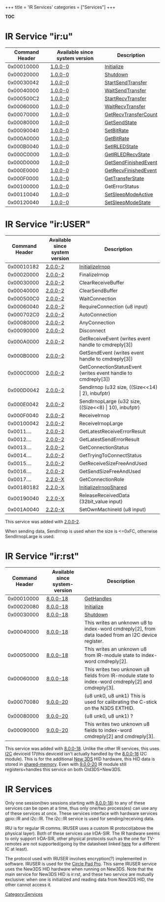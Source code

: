+++
title = 'IR Services'
categories = ["Services"]
+++

__TOC__

# IR Service "ir:u"

| Command Header | Available since system version | Description                                                 |
|----------------|--------------------------------|-------------------------------------------------------------|
| 0x00010000     | [1.0.0-0](1.0.0-0 "wikilink")  | [Initialize](IRU:Initialize "wikilink")                     |
| 0x00020000     | [1.0.0-0](1.0.0-0 "wikilink")  | [Shutdown](IRU:Shutdown "wikilink")                         |
| 0x00030042     | [1.0.0-0](1.0.0-0 "wikilink")  | [StartSendTransfer](IRU:StartSendTransfer "wikilink")       |
| 0x00040000     | [1.0.0-0](1.0.0-0 "wikilink")  | [WaitSendTransfer](IRU:WaitSendTransfer "wikilink")         |
| 0x000500C2     | [1.0.0-0](1.0.0-0 "wikilink")  | [StartRecvTransfer](IRU:StartRecvTransfer "wikilink")       |
| 0x00060000     | [1.0.0-0](1.0.0-0 "wikilink")  | [WaitRecvTransfer](IRU:WaitRecvTransfer "wikilink")         |
| 0x00070000     | [1.0.0-0](1.0.0-0 "wikilink")  | [GetRecvTransferCount](IRU:GetRecvTransferCount "wikilink") |
| 0x00080000     | [1.0.0-0](1.0.0-0 "wikilink")  | [GetSendState](IRU:GetSendState "wikilink")                 |
| 0x00090040     | [1.0.0-0](1.0.0-0 "wikilink")  | [SetBitRate](IRU:SetBitRate "wikilink")                     |
| 0x000A0000     | [1.0.0-0](1.0.0-0 "wikilink")  | [GetBitRate](IRU:GetBitRate "wikilink")                     |
| 0x000B0040     | [1.0.0-0](1.0.0-0 "wikilink")  | [SetIRLEDState](IRU:SetIRLEDState "wikilink")               |
| 0x000C0000     | [1.0.0-0](1.0.0-0 "wikilink")  | [GetIRLEDRecvState](IRU:GetIRLEDRecvState "wikilink")       |
| 0x000D0000     | [1.0.0-0](1.0.0-0 "wikilink")  | [GetSendFinishedEvent](IRU:GetSendFinishedEvent "wikilink") |
| 0x000E0000     | [1.0.0-0](1.0.0-0 "wikilink")  | [GetRecvFinishedEvent](IRU:GetRecvFinishedEvent "wikilink") |
| 0x000F0000     | [1.0.0-0](1.0.0-0 "wikilink")  | [GetTransferState](IRU:GetTransferState "wikilink")         |
| 0x00100000     | [1.0.0-0](1.0.0-0 "wikilink")  | GetErrorStatus                                              |
| 0x00110040     | [1.0.0-0](1.0.0-0 "wikilink")  | [SetSleepModeActive](IRU:SetSleepModeActive "wikilink")     |
| 0x00120040     | [1.0.0-0](1.0.0-0 "wikilink")  | [SetSleepModeState](IRU:SetSleepModeState "wikilink")       |

# IR Service "ir:USER"

| Command Header | Available since system version | Description                                                      |
|----------------|--------------------------------|------------------------------------------------------------------|
| 0x00010182     | [2.0.0-2](2.0.0-2 "wikilink")  | [InitializeIrnop](IRUSER:InitializeIrnop "wikilink")             |
| 0x00020000     | [2.0.0-2](2.0.0-2 "wikilink")  | FinalizeIrnop                                                    |
| 0x00030000     | [2.0.0-2](2.0.0-2 "wikilink")  | ClearReceiveBuffer                                               |
| 0x00040000     | [2.0.0-2](2.0.0-2 "wikilink")  | ClearSendBuffer                                                  |
| 0x000500C0     | [2.0.0-2](2.0.0-2 "wikilink")  | WaitConnection                                                   |
| 0x00060040     | [2.0.0-2](2.0.0-2 "wikilink")  | RequireConnection (u8 input)                                     |
| 0x000702C0     | [2.0.0-2](2.0.0-2 "wikilink")  | AutoConnection                                                   |
| 0x00080000     | [2.0.0-2](2.0.0-2 "wikilink")  | AnyConnection                                                    |
| 0x00090000     | [2.0.0-2](2.0.0-2 "wikilink")  | Disconnect                                                       |
| 0x000A0000     | [2.0.0-2](2.0.0-2 "wikilink")  | GetReceiveEvent (writes event handle to cmdreply\[3\])           |
| 0x000B0000     | [2.0.0-2](2.0.0-2 "wikilink")  | GetSendEvent (writes event handle to cmdreply\[3\])              |
| 0x000C0000     | [2.0.0-2](2.0.0-2 "wikilink")  | GetConnectionStatusEvent (writes event handle to cmdreply\[3\])  |
| 0x000D0042     | [2.0.0-2](2.0.0-2 "wikilink")  | SendIrnop (u32 size, ((Size\<\<14) \| 2), inbufptr)              |
| 0x000E0042     | [2.0.0-2](2.0.0-2 "wikilink")  | SendIrnopLarge (u32 size, ((Size\<\<8) \| 10), inbufptr)         |
| 0x000F0040     | [2.0.0-2](2.0.0-2 "wikilink")  | ReceiveIrnop                                                     |
| 0x00100042     | [2.0.0-2](2.0.0-2 "wikilink")  | ReceiveIrnopLarge                                                |
| 0x0011....     | [2.0.0-2](2.0.0-2 "wikilink")  | GetLatestReceiveErrorResult                                      |
| 0x0012....     | [2.0.0-2](2.0.0-2 "wikilink")  | GetLatestSendErrorResult                                         |
| 0x0013....     | [2.0.0-2](2.0.0-2 "wikilink")  | GetConnectionStatus                                              |
| 0x0014....     | [2.0.0-2](2.0.0-2 "wikilink")  | GetTryingToConnectStatus                                         |
| 0x0015....     | [2.0.0-2](2.0.0-2 "wikilink")  | GetReceiveSizeFreeAndUsed                                        |
| 0x0016....     | [2.0.0-2](2.0.0-2 "wikilink")  | GetSendSizeFreeAndUsed                                           |
| 0x0017....     | [2.2.0-X](2.2.0-X "wikilink")  | GetConnectionRole                                                |
| 0x00180182     | [2.2.0-X](2.2.0-X "wikilink")  | [InitializeIrnopShared](IRUSER:InitializeIrnopShared "wikilink") |
| 0x00190040     | [2.2.0-X](2.2.0-X "wikilink")  | ReleaseReceivedData (32bit_value input)                          |
| 0x001A0040     | [2.2.0-X](2.2.0-X "wikilink")  | SetOwnMachineId (u8 input)                                       |

This service was added with [2.0.0-2](2.0.0-2 "wikilink").

When sending data, SendIrnop is used when the size is \<=0xFC, otherwise
SendIrnopLarge is used.

# IR Service "ir:rst"

| Command Header | Available since system-version  | Description                                                                                           |
|----------------|---------------------------------|-------------------------------------------------------------------------------------------------------|
| 0x00010000     | [8.0.0-18](8.0.0-18 "wikilink") | [GetHandles](IRRST:GetHandles "wikilink")                                                             |
| 0x00020080     | [8.0.0-18](8.0.0-18 "wikilink") | [Initialize](IRRST:Initialize "wikilink")                                                             |
| 0x00030000     | [8.0.0-18](8.0.0-18 "wikilink") | [Shutdown](IRRST:Shutdown "wikilink")                                                                 |
| 0x00040000     | [8.0.0-18](8.0.0-18 "wikilink") | This writes an unknown u8 to index-word cmdreply\[2\], from data loaded from an I2C device register.  |
| 0x00050000     | [8.0.0-18](8.0.0-18 "wikilink") | This writes an unknown u8 from IR-module state to index-word cmdreply\[2\].                           |
| 0x00060000     | [8.0.0-18](8.0.0-18 "wikilink") | This writes two unknown u8 fields from IR-module state to index-word cmdreply\[2\] and cmdreply\[3\]. |
| 0x00070080     | [9.0.0-20](9.0.0-20 "wikilink") | (u8 unk0, u8 unk1) This is used for calibrating the C-stick on the N3DS EXTHID.                       |
| 0x00080000     | [9.0.0-20](9.0.0-20 "wikilink") | (u8 unk0, u8 unk1) ?                                                                                  |
| 0x00090000     | [9.0.0-20](9.0.0-20 "wikilink") | This writes two unknown u8 fields to index-word cmdreply\[2\] and cmdreply\[3\].                      |

This service was added with [8.0.0-18](8.0.0-18 "wikilink"). Unlike the
other IR services, this uses [I2C](I2C "wikilink") deviceid 17(this
deviceid isn't actually handled by the [8.0.0-18](8.0.0-18 "wikilink")
I2C module). This is for the additional [New 3DS](New_3DS "wikilink")
HID hardware, this HID data is stored in
[shared-memory](IRRST_Shared_Memory "wikilink"). Even with
[9.0.0-20](9.0.0-20 "wikilink") IR module still registers+handles this
service on both Old3DS+New3DS.

# IR Services

Only one session(two sessions starting with
[8.0.0-18](8.0.0-18 "wikilink")) to any of these services can be open at
a time, thus only one/two process(es) can use any of these services at
once. These services interface with hardware services gpio::IR and
i2c::IR. The i2c::IR service is used for sending/receiving data.

IRU is for regular IR comms. IRUSER uses a custom IR protocol(above the
physical layer). Both of these services use IrDA-SIR. The IR hardware
seems to only support IrDA-SIR, other physical protocols such as the one
for TV-remotes are not supported(going by the datasheet linked
[here](Hardware "wikilink") for a different IC at least).

The protocol used with IRUSER involves encryption(?) implemented in
software. IRUSER is used for the [Circle Pad
Pro](Circle_Pad_Pro "wikilink"). This same IRUSER service uses the
New3DS HID hardware when running on New3DS. Note that the main service
for New3DS HID is ir:rst, and these two service are mutually exclusive:
when one is initialized and reading data from New3DS HID, the other
cannot access it.

[Category:Services](Category:Services "wikilink")